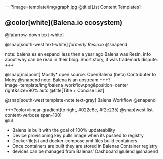 ---?image=template/img/graph.jpg
@title[List Content Templates]

## @color[white](Balena.io ecosystem)

@fa[arrow-down text-white]

@snap[south-west text-white]
*formerly Resin.io*
@snapend

note:
balena es en espanol
less then a year ago Balena was Resin, info about why can be read in their blog. Short story, it was trademark dispute. 
+++

@snap[midpoint]
Mostly* open source.
OpenBalena (beta)
Contributer to Moby
@snapend
note:
Balena is an upstream 
+++?image=template/img/balena_workflow.png&position=center right&size=90% auto
@title[Title + Concise List]

@snap[south-west template-note text-gray]
Balena Workflow
@snapend

+++?color=linear-gradient(to right, #022c8c, #f2e235)
@snap[west list-content-verbose span-100]
<br>
@ul[](false)
- Balena is built with the goal of 100% updateability
- Device provisioning key pulls image when its pushed to registry
- Dockerfile(s) and docker-compose.yml files build containers
- Once containers are built they are stored in Balenas Container registry
- devices can be managed from Balenas' Dashboard
@ulend
@snapend
